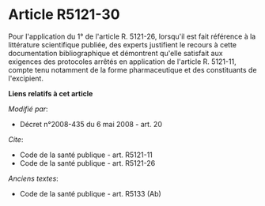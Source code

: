 # Article R5121-30

Pour l'application du 1° de l'article R. 5121-26, lorsqu'il est fait référence à la littérature scientifique publiée, des
experts justifient le recours à cette documentation bibliographique et démontrent qu'elle satisfait aux exigences des
protocoles arrêtés en application de l'article R. 5121-11, compte tenu notamment de la forme pharmaceutique et des
constituants de l'excipient.

**Liens relatifs à cet article**

_Modifié par_:

  - Décret n°2008-435 du 6 mai 2008 - art. 20

_Cite_:

  - Code de la santé publique - art. R5121-11
  - Code de la santé publique - art. R5121-26

_Anciens textes_:

  - Code de la santé publique - art. R5133 (Ab)

